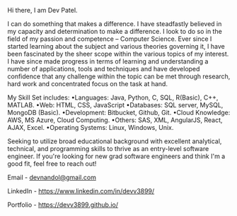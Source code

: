 Hi there, I am Dev Patel.

I can do something that makes a difference. I have steadfastly believed in my capacity and determination to make a difference. I look to do so in the field of my passion and competence – Computer Science. Ever since I started learning about the subject and various theories governing it, I have been fascinated by the sheer scope within the various topics of my interest. I have since made progress in terms of learning and understanding a number of applications, tools and techniques and have developed confidence that any challenge within the topic can be met through research, hard work and concentrated focus on the task at hand.

My Skill Set includes:
•Languages: Java, Python, C, SQL, R(Basic), C++, MATLAB.
•Web: HTML, CSS, JavaScript
•Databases: SQL server, MySQL, MongoDB (Basic).
•Development: Bitbucket, Github, Git.
•Cloud Knowledge: AWS, MS Azure, Cloud Computing.
•Others: SAS, XML, AngularJS, React, AJAX, Excel.
•Operating Systems: Linux, Windows, Unix.

Seeking to utilize broad educational background with excellent analytical, technical, and programming skills to thrive as an entry-level software engineer. If you're looking for new grad software engineers and think I'm a good fit, feel free to reach out!

Email - devnandol@gmail.com

LinkedIn - https://www.linkedin.com/in/devv3899/

Portfolio - https://devv3899.github.io/
